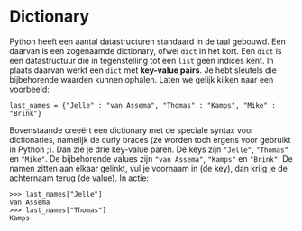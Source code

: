 # Dictionary

Python heeft een aantal datastructuren standaard in de taal gebouwd. Eén daarvan is een zogenaamde dictionary, ofwel `dict` in het kort. Een `dict` is een datastructuur die in tegenstelling tot een `list` geen indices kent. In plaats daarvan werkt een `dict` met **key-value pairs**. Je hebt sleutels die bijbehorende waarden kunnen ophalen. Laten we gelijk kijken naar een voorbeeld:

    last_names = {"Jelle" : "van Assema", "Thomas" : "Kamps", "Mike" : "Brink"}

Bovenstaande creeërt een dictionary met de speciale syntax voor dictionaries, namelijk de curly braces (ze worden toch ergens voor gebruikt in Python ;). Dan zie je drie key-value paren. De keys zijn `"Jelle"`, `"Thomas"` en `"Mike"`. De bijbehorende values zijn `"van Assema"`, `"Kamps"` en `"Brink"`. De namen zitten aan elkaar gelinkt, vul je voornaam in (de key), dan krijg je de achternaam terug (de value). In actie:


    >>> last_names["Jelle"]
    van Assema
    >>> last_names["Thomas"]
    Kamps
